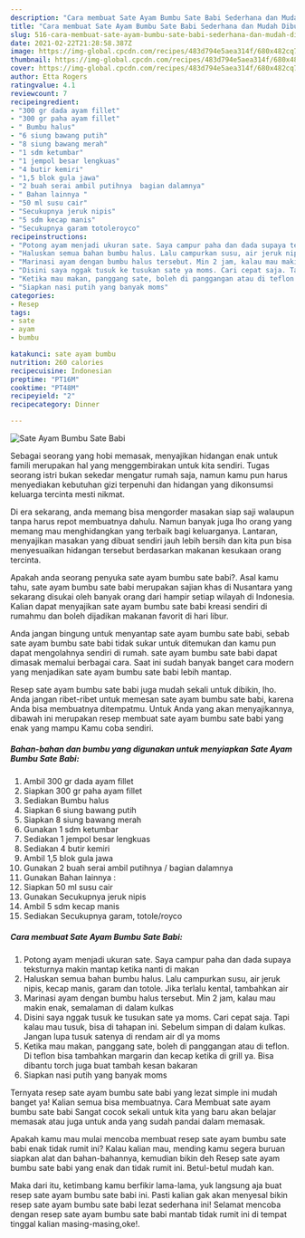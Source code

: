 ```yaml
---
description: "Cara membuat Sate Ayam Bumbu Sate Babi Sederhana dan Mudah Dibuat"
title: "Cara membuat Sate Ayam Bumbu Sate Babi Sederhana dan Mudah Dibuat"
slug: 516-cara-membuat-sate-ayam-bumbu-sate-babi-sederhana-dan-mudah-dibuat
date: 2021-02-22T21:28:58.387Z
image: https://img-global.cpcdn.com/recipes/483d794e5aea314f/680x482cq70/sate-ayam-bumbu-sate-babi-foto-resep-utama.jpg
thumbnail: https://img-global.cpcdn.com/recipes/483d794e5aea314f/680x482cq70/sate-ayam-bumbu-sate-babi-foto-resep-utama.jpg
cover: https://img-global.cpcdn.com/recipes/483d794e5aea314f/680x482cq70/sate-ayam-bumbu-sate-babi-foto-resep-utama.jpg
author: Etta Rogers
ratingvalue: 4.1
reviewcount: 7
recipeingredient:
- "300 gr dada ayam fillet"
- "300 gr paha ayam fillet"
- " Bumbu halus"
- "6 siung bawang putih"
- "8 siung bawang merah"
- "1 sdm ketumbar"
- "1 jempol besar lengkuas"
- "4 butir kemiri"
- "1,5 blok gula jawa"
- "2 buah serai ambil putihnya  bagian dalamnya"
- " Bahan lainnya "
- "50 ml susu cair"
- "Secukupnya jeruk nipis"
- "5 sdm kecap manis"
- "Secukupnya garam totoleroyco"
recipeinstructions:
- "Potong ayam menjadi ukuran sate. Saya campur paha dan dada supaya teksturnya makin mantap ketika nanti di makan"
- "Haluskan semua bahan bumbu halus. Lalu campurkan susu, air jeruk nipis, kecap manis, garam dan totole. Jika terlalu kental, tambahkan air"
- "Marinasi ayam dengan bumbu halus tersebut. Min 2 jam, kalau mau makin enak, semalaman di dalam kulkas"
- "Disini saya nggak tusuk ke tusukan sate ya moms. Cari cepat saja. Tapi kalau mau tusuk, bisa di tahapan ini. Sebelum simpan di dalam kulkas. Jangan lupa tusuk satenya di rendam air dl ya moms"
- "Ketika mau makan, panggang sate, boleh di panggangan atau di teflon. Di teflon bisa tambahkan margarin dan kecap ketika di grill ya. Bisa dibantu torch juga buat tambah kesan bakaran"
- "Siapkan nasi putih yang banyak moms"
categories:
- Resep
tags:
- sate
- ayam
- bumbu

katakunci: sate ayam bumbu 
nutrition: 260 calories
recipecuisine: Indonesian
preptime: "PT16M"
cooktime: "PT48M"
recipeyield: "2"
recipecategory: Dinner

---
```



![Sate Ayam Bumbu Sate Babi](https://img-global.cpcdn.com/recipes/483d794e5aea314f/680x482cq70/sate-ayam-bumbu-sate-babi-foto-resep-utama.jpg)

Sebagai seorang yang hobi memasak, menyajikan hidangan enak untuk famili merupakan hal yang menggembirakan untuk kita sendiri. Tugas seorang istri bukan sekedar mengatur rumah saja, namun kamu pun harus menyediakan kebutuhan gizi terpenuhi dan hidangan yang dikonsumsi keluarga tercinta mesti nikmat.

Di era  sekarang, anda memang bisa mengorder masakan siap saji walaupun tanpa harus repot membuatnya dahulu. Namun banyak juga lho orang yang memang mau menghidangkan yang terbaik bagi keluarganya. Lantaran, menyajikan masakan yang dibuat sendiri jauh lebih bersih dan kita pun bisa menyesuaikan hidangan tersebut berdasarkan makanan kesukaan orang tercinta. 



Apakah anda seorang penyuka sate ayam bumbu sate babi?. Asal kamu tahu, sate ayam bumbu sate babi merupakan sajian khas di Nusantara yang sekarang disukai oleh banyak orang dari hampir setiap wilayah di Indonesia. Kalian dapat menyajikan sate ayam bumbu sate babi kreasi sendiri di rumahmu dan boleh dijadikan makanan favorit di hari libur.

Anda jangan bingung untuk menyantap sate ayam bumbu sate babi, sebab sate ayam bumbu sate babi tidak sukar untuk ditemukan dan kamu pun dapat mengolahnya sendiri di rumah. sate ayam bumbu sate babi dapat dimasak memalui berbagai cara. Saat ini sudah banyak banget cara modern yang menjadikan sate ayam bumbu sate babi lebih mantap.

Resep sate ayam bumbu sate babi juga mudah sekali untuk dibikin, lho. Anda jangan ribet-ribet untuk memesan sate ayam bumbu sate babi, karena Anda bisa membuatnya ditempatmu. Untuk Anda yang akan menyajikannya, dibawah ini merupakan resep membuat sate ayam bumbu sate babi yang enak yang mampu Kamu coba sendiri.

<!--inarticleads1-->

##### Bahan-bahan dan bumbu yang digunakan untuk menyiapkan Sate Ayam Bumbu Sate Babi:

1. Ambil 300 gr dada ayam fillet
1. Siapkan 300 gr paha ayam fillet
1. Sediakan  Bumbu halus
1. Siapkan 6 siung bawang putih
1. Siapkan 8 siung bawang merah
1. Gunakan 1 sdm ketumbar
1. Sediakan 1 jempol besar lengkuas
1. Sediakan 4 butir kemiri
1. Ambil 1,5 blok gula jawa
1. Gunakan 2 buah serai ambil putihnya / bagian dalamnya
1. Gunakan  Bahan lainnya :
1. Siapkan 50 ml susu cair
1. Gunakan Secukupnya jeruk nipis
1. Ambil 5 sdm kecap manis
1. Sediakan Secukupnya garam, totole/royco




<!--inarticleads2-->

##### Cara membuat Sate Ayam Bumbu Sate Babi:

1. Potong ayam menjadi ukuran sate. Saya campur paha dan dada supaya teksturnya makin mantap ketika nanti di makan
1. Haluskan semua bahan bumbu halus. Lalu campurkan susu, air jeruk nipis, kecap manis, garam dan totole. Jika terlalu kental, tambahkan air
1. Marinasi ayam dengan bumbu halus tersebut. Min 2 jam, kalau mau makin enak, semalaman di dalam kulkas
1. Disini saya nggak tusuk ke tusukan sate ya moms. Cari cepat saja. Tapi kalau mau tusuk, bisa di tahapan ini. Sebelum simpan di dalam kulkas. Jangan lupa tusuk satenya di rendam air dl ya moms
1. Ketika mau makan, panggang sate, boleh di panggangan atau di teflon. Di teflon bisa tambahkan margarin dan kecap ketika di grill ya. Bisa dibantu torch juga buat tambah kesan bakaran
1. Siapkan nasi putih yang banyak moms




Ternyata resep sate ayam bumbu sate babi yang lezat simple ini mudah banget ya! Kalian semua bisa membuatnya. Cara Membuat sate ayam bumbu sate babi Sangat cocok sekali untuk kita yang baru akan belajar memasak atau juga untuk anda yang sudah pandai dalam memasak.

Apakah kamu mau mulai mencoba membuat resep sate ayam bumbu sate babi enak tidak rumit ini? Kalau kalian mau, mending kamu segera buruan siapkan alat dan bahan-bahannya, kemudian bikin deh Resep sate ayam bumbu sate babi yang enak dan tidak rumit ini. Betul-betul mudah kan. 

Maka dari itu, ketimbang kamu berfikir lama-lama, yuk langsung aja buat resep sate ayam bumbu sate babi ini. Pasti kalian gak akan menyesal bikin resep sate ayam bumbu sate babi lezat sederhana ini! Selamat mencoba dengan resep sate ayam bumbu sate babi mantab tidak rumit ini di tempat tinggal kalian masing-masing,oke!.

